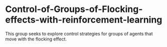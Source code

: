 # Control-of-Groups-of-Flocking-effects-with-reinforcement-learning
This group seeks to explore control strategies for groups of agents that move with the flocking effect.
